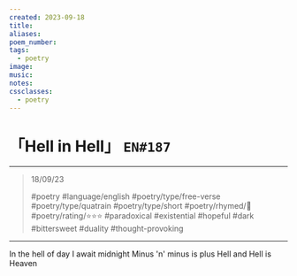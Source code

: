 ```yaml
---
created: 2023-09-18
title:
aliases:
poem_number:
tags:
  - poetry
image:
music:
notes:
cssclasses:
  - poetry
---
```

# 「Hell in Hell」 `EN#187`

---

> 18/09/23
> 
> #poetry 
> #language/english 
> #poetry/type/free-verse #poetry/type/quatrain #poetry/type/short 
> #poetry/rhymed/🔴 
> #poetry/rating/⭐⭐⭐ 
> #paradoxical #existential #hopeful #dark #bittersweet #duality #thought-provoking 

---

In the hell of day
I await midnight
Minus 'n' minus is plus
Hell and Hell is Heaven